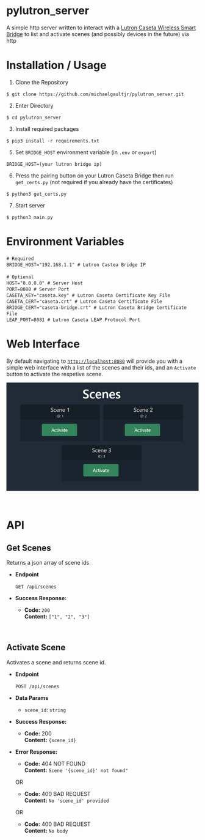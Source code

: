 # pylutron_server
A simple http server written to interact with a [Lutron Caseta Wireless Smart Bridge](https://www.amazon.com/Lutron-Caseta-Wireless-Bridge-L-BDG2-WH/dp/B00XPW67ZM) to list and activate scenes (and possibly devices in the future) via http

# Installation / Usage
1. Clone the Repository
```
$ git clone https://github.com/michaelgaultjr/pylutron_server.git
```
2. Enter Directory
```
$ cd pylutron_server
```
3. Install required packages
```
$ pip3 install -r requirements.txt
```
5. Set `BRIDGE_HOST` environment variable (in `.env` or `export`)
```
BRIDGE_HOST=(your lutron bridge ip)
```
6. Press the pairing button on your Lutron Caseta Bridge then run `get_certs.py` (not required if you already have the certificates)
```
$ python3 get_certs.py
```
7. Start server
```
$ python3 main.py
```

# Environment Variables
```dosini
# Required
BRIDGE_HOST="192.168.1.1" # Lutron Castea Bridge IP

# Optional
HOST="0.0.0.0" # Server Host
PORT=8080 # Server Port
CASETA_KEY="caseta.key" # Lutron Caseta Certificate Key File
CASETA_CERT="caseta.crt" # Lutron Caseta Certificate File
BRIDGE_CERT="caseta-bridge.crt" # Lutron Caseta Bridge Certificate File
LEAP_PORT=8081 # Lutron Caseta LEAP Protocol Port
```

# Web Interface
By default navigating to [`http://localhost:8080`](http://localhost:8080) will provide you with a simple web interface with a list of the scenes and their ids, and an `Activate` button to activate the respetive scene.

![Web Interface](/.github/images/web_interface.png)

<br>

# API

**Get Scenes**
----
  Returns a json array of scene ids.

* **Endpoint**

  `GET /api/scenes`

* **Success Response:**

  * **Code:** `200` <br />
    **Content:** `["1", "2", "3"]`
 

<br>

**Activate Scene**
----
  Activates a scene and returns scene id.

* **Endpoint**

  `POST /api/scenes`

* **Data Params**

  * `scene_id`: `string`

* **Success Response:**

  * **Code:** 200 <br />
    **Content:** `{scene_id}`
 
* **Error Response:**

  * **Code:** 404 NOT FOUND <br />
    **Content:** `Scene '{scene_id}' not found"`

  OR

  * **Code:** 400 BAD REQUEST <br />
    **Content:** `No 'scene_id' provided`

  OR

  * **Code:** 400 BAD REQUEST <br />
    **Content:** `No body`
